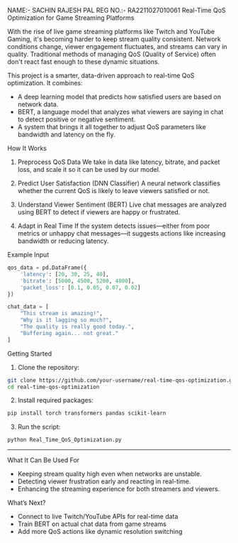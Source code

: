 NAME:- SACHIN RAJESH PAL
REG NO.:- RA2211027010061
Real-Time QoS Optimization for Game Streaming Platforms 

With the rise of live game streaming platforms like Twitch and YouTube Gaming, it's becoming harder to keep stream quality consistent. Network conditions change, viewer engagement fluctuates, and streams can vary in quality. Traditional methods of managing QoS (Quality of Service) often don't react fast enough to these dynamic situations.

This project is a smarter, data-driven approach to real-time QoS optimization. It combines:

* A deep learning model that predicts how satisfied users are based on network data.
* BERT, a language model that analyzes what viewers are saying in chat to detect positive or negative sentiment.
* A system that brings it all together to adjust QoS parameters like bandwidth and latency on the fly.


How It Works 

1. Preprocess QoS Data
   We take in data like latency, bitrate, and packet loss, and scale it so it can be used by our model.

2. Predict User Satisfaction (DNN Classifier)
   A neural network classifies whether the current QoS is likely to leave viewers satisfied or not.

3. Understand Viewer Sentiment (BERT)
   Live chat messages are analyzed using BERT to detect if viewers are happy or frustrated.

4. Adapt in Real Time
   If the system detects issues—either from poor metrics or unhappy chat messages—it suggests actions like increasing bandwidth or reducing latency.


 Example Input

```python
qos_data = pd.DataFrame({
    'latency': [20, 30, 25, 40],
    'bitrate': [5000, 4500, 5200, 4800],
    'packet_loss': [0.1, 0.05, 0.07, 0.02]
})

chat_data = [
    "This stream is amazing!",
    "Why is it lagging so much?",
    "The quality is really good today.",
    "Buffering again... not great."
]
```



Getting Started 

1. Clone the repository:

```bash
git clone https://github.com/your-username/real-time-qos-optimization.git
cd real-time-qos-optimization
```

2. Install required packages:

```bash
pip install torch transformers pandas scikit-learn
```

3. Run the script:

```bash
python Real_Time_QoS_Optimization.py
```

---

 What It Can Be Used For

* Keeping stream quality high even when networks are unstable.
* Detecting viewer frustration early and reacting in real-time.
* Enhancing the streaming experience for both streamers and viewers.



 What’s Next?

* Connect to live Twitch/YouTube APIs for real-time data
* Train BERT on actual chat data from game streams
* Add more QoS actions like dynamic resolution switching






